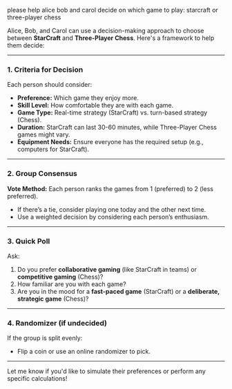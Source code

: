 please help alice bob and carol decide on which game to play: starcraft or three-player chess

Alice, Bob, and Carol can use a decision-making approach to choose between **StarCraft** and **Three-Player Chess**. Here's a framework to help them decide:

---

### 1. **Criteria for Decision**
   Each person should consider:
   - **Preference:** Which game they enjoy more.
   - **Skill Level:** How comfortable they are with each game.
   - **Game Type:** Real-time strategy (StarCraft) vs. turn-based strategy (Chess).
   - **Duration:** StarCraft can last 30-60 minutes, while Three-Player Chess games might vary.
   - **Equipment Needs:** Ensure everyone has the required setup (e.g., computers for StarCraft).

---

### 2. **Group Consensus**
   **Vote Method:** Each person ranks the games from 1 (preferred) to 2 (less preferred).
   - If there’s a tie, consider playing one today and the other next time.
   - Use a weighted decision by considering each person’s enthusiasm.

---

### 3. **Quick Poll**
Ask:
1. Do you prefer **collaborative gaming** (like StarCraft in teams) or **competitive gaming** (Chess)?
2. How familiar are you with each game?  
3. Are you in the mood for a **fast-paced game** (StarCraft) or a **deliberate, strategic game** (Chess)?

---

### 4. **Randomizer (if undecided)**
If the group is split evenly:
- Flip a coin or use an online randomizer to pick.

---

Let me know if you'd like to simulate their preferences or perform any specific calculations!
